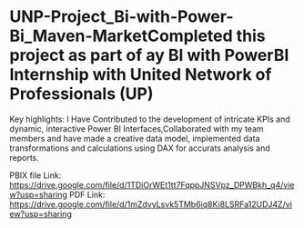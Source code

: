 # UNP-Project_Bi-with-Power-Bi_Maven-MarketCompleted this project as part of ay BI with PowerBI Internship with United Network of Professionals (UP)
Key highlights:
I Have Contributed to the development of intricate KPIs and dynamic, interactive Power BI Interfaces,Collaborated with my team members and have made a creative data model, implemented data transformations and calculations using DAX for accurats analysis and reports.

PBIX file Link: https://drive.google.com/file/d/1TDiOrWEt1tt7FqppJNSVpz_DPWBkh_q4/view?usp=sharing
PDF Link: https://drive.google.com/file/d/1mZdvyLsvk5TMb6iq8Ki8LSRFa12UDJ4Z/view?usp=sharing
